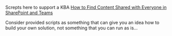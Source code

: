 Screpts here to support a KBA [How to Find Content Shared with Everyone in SharePoint and Teams](https://vladilen.com/software/microsoft-365/find-sites-shared-with-everyone-in-spo)

Consider provided scripts as something that can give you an idea how to build your own solution, not something that you can run as is...